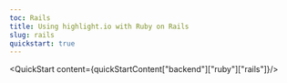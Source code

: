 ```yaml
---
toc: Rails
title: Using highlight.io with Ruby on Rails
slug: rails
quickstart: true
---
```


<QuickStart content={quickStartContent["backend"]["ruby"]["rails"]}/>
